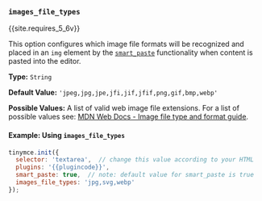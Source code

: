 ### `images_file_types`

{{site.requires_5_6v}}

This option configures which image file formats will be recognized and placed in an `img` element by the [`smart_paste`](#smart_paste) functionality when content is pasted into the editor.

**Type:** `String`

**Default Value:** `'jpeg,jpg,jpe,jfi,jif,jfif,png,gif,bmp,webp'`

**Possible Values:** A list of valid web image file extensions. For a list of possible values see: [MDN Web Docs - Image file type and format guide](https://developer.mozilla.org/en-US/docs/Web/Media/Formats/Image_types).

#### Example: Using `images_file_types`

```js
tinymce.init({
  selector: 'textarea',  // change this value according to your HTML
  plugins: '{{plugincode}}',
  smart_paste: true,  // note: default value for smart_paste is true
  images_file_types: 'jpg,svg,webp'
});
```
